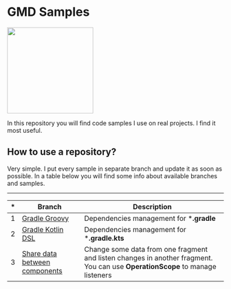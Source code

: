 # GMD Samples
<img src="https://upload.wikimedia.org/wikipedia/commons/8/82/Android_logo_2019.svg" data-canonical-src="https://upload.wikimedia.org/wikipedia/commons/8/82/Android_logo_2019.svg"  width="200"  height="auto"/>

In this repository you will find code samples I use on real projects.
I find it most useful.

## How to use a repository?
Very simple. I put every sample in separate branch and update it as soon as possible. In a table below you will find some info about available branches and samples.

---

|*| Branch  | Description  |
|---|---|---|
| 1  | [Gradle Groovy](https://github.com/neestell/gmd-samples/tree/feature/GMD-1) | Dependencies management for ***.gradle**|
| 2  | [Gradle Kotlin DSL](https://github.com/neestell/gmd-samples/tree/feature/GMD-2) | Dependencies management for ***.gradle.kts**|
| 3  | [Share data between components](https://github.com/neestell/gmd-samples/tree/feature/GMD-3) | Change some data from one fragment and listen changes in another fragment. You can use **OperationScope** to manage listeners|